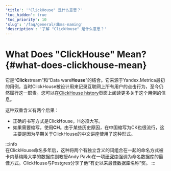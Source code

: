 ```yaml
---
'title': '"ClickHouse" 是什么意思？'
'toc_hidden': true
'toc_priority': 10
'slug': '/faq/general/dbms-naming'
'description': '了解 "ClickHouse" 是什么意思？'
---
```



# What Does "ClickHouse" Mean? {#what-does-clickhouse-mean}

它是“**Click**stream”和“Data ware**House**”的结合。它来源于Yandex.Metrica最初的用例，当时ClickHouse被设计用来记录互联网上所有用户的点击行为，至今仍然履行这一职责。您可以在[ClickHouse history](../../about-us/history.md)页面上阅读更多关于这个用例的信息。

这种双重含义有两个后果：

- 正确的书写方式是Click**H**ouse，H必须大写。
- 如果需要缩写，使用**CH**。由于某些历史原因，在中国缩写为CK也很流行，这主要是因为早期关于ClickHouse的中文讲座使用了这种形式。

:::info    
在ClickHouse命名多年后，这种将两个有独立含义的词组合在一起的命名方式被卡内基梅隆大学的数据库副教授Andy Pavlo在一项[研究中](https://www.cs.cmu.edu/~pavlo/blog/2020/03/on-naming-a-database-management-system.html)强调为命名数据库的最佳方式。ClickHouse与Postgres分享了他“有史以来最佳数据库名称”奖。
:::
